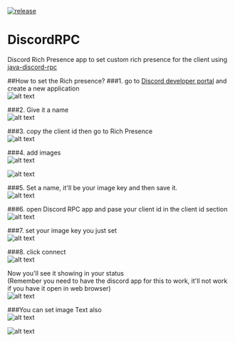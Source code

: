 [![release](https://img.shields.io/badge/release-1.0-blue)](https://github.com/SrinjoySS01/DiscordRPC/releases/tag/1.0)
# DiscordRPC
Discord Rich Presence app to set custom rich presence for the client using [java-discord-rpc](https://github.com/MinnDevelopment/java-discord-rpc)

##How to set the Rich presence?
###1. go to [Discord developer portal](https://discord.com/developers/applications) and create a new application  
![alt text](https://www.dropbox.com/s/cy4a9y81gy3bdrd/1.png?raw=1)

###2. Give it a name  
![alt text](https://www.dropbox.com/s/o5zcytoegjian3j/2.png?raw=1)

###3. copy the client id then go to Rich Presence  
![alt text](https://www.dropbox.com/s/w3kzphc8h2cokxc/3.png?raw=1)

###4. add images   
![alt text](https://www.dropbox.com/s/in8lehqmy0aquvb/4.png?raw=1)  

![alt text](https://www.dropbox.com/s/6ica3gp7npfbh4j/5.png?raw=1)

###5. Set a name, it'll be your image key and then save it.  
![alt text](https://www.dropbox.com/s/7sk827j97k5qv9h/6.png?raw=1)

###6. open Discord RPC app and pase your client id in the client id section  
![alt text](https://www.dropbox.com/s/aqfb1w4b767mtnp/7.png?raw=1)

###7. set your image key you just set  
![alt text](https://www.dropbox.com/s/vg068x14jjz8g0e/8.png?raw=1)

###8. click connect  
![alt text](https://www.dropbox.com/s/waz24uedyh9bi0f/9.png?raw=1)

Now you'll see it showing in your status  
(Remember you need to have the discord app for this to work, it'll not work if you have it open in web browser)  
![alt text](https://www.dropbox.com/s/930jt9xqze29blb/10.png?raw=1)

###You can set image Text also  
![alt text](https://www.dropbox.com/s/8s1fnnzke6pwwr7/11.png?raw=1)  

![alt text](https://www.dropbox.com/s/t9ifgpepayxcv8q/12.png?raw=1)
